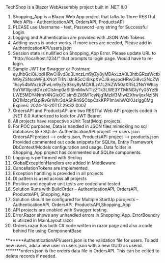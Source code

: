 TechShop is a Blazor WebAssembly project built in .NET 8.0
1.	Shopping_App is a Blazor Web App project that talks to Three RESTful Web APIs - AuthenticationAPI, OrdersAPI, ProductsAPI
2.	PLEASE use  Username - test, Password -any string for Successful Login.
3.	Logging and Authentication are provided with JSON Web Tokens.
4.	Adding users is under works. If more uers are needed, Please add in AuthenticationAPI/users.json
5.	Session state is nullified on Shopping_App Error. Please update URL to "http://localhost:1234/" that prompts to login page. Would have to re-login.
6.	Sample JWT for Swagger or Postman:    eyJhbGciOiJodHRwOi8vd3d3LnczLm9yZy8yMDAxLzA0L3htbGRzaWctbW9yZSNobWFjLXNoYTI1NiIsInR5cCI6IkpXVCJ9.eyJodHRwOi8vc2NoZW1hcy54bWxzb2FwLm9yZy93cy8yMDA1LzA1L2lkZW50aXR5L2NsYWltcy9uYW1lIjoidGVzdCIsImp0aSI6ImMwNTIzZTk3LWE3YTMtNGIyYy05YzBiLWE5MDY4NmY4NGIxOCIsIm5iZiI6MTcyNjg1MzM3MiwiZXhwIjoxNzI5NDQ1MzcyfQ.piRvGrWhr3dAShRn9SObpCzkKPP1mIwhWQKUsIgg0Mg                                                                  
   Expires: 2024-10-20T17:29:32.000Z
8.	OrdersAPI and ProductsAPI are two RESTful Web API projects coded in .NET 8.0 Authorized to look for JWT Bearer.
9.	All projects have respective xUnit Test(Moq) projects.
10.	For POC purposes, Data is handled in JSON files mimicking no sql databases like SQLite.
    AuthenticationAPI project --> users.json
  	OrdersAPI project --> orders.json,
    ProductsAPI project --> products.json
  	Provided commented out code snippets for SQLite, Entity Framework DbContext/Models configuration and usage. Data folder in Shopping_App project has commented out SQLite components.
11.	Logging is performed with Serilog
12.	GlobalExceptionHandlers are added in Middleware
13.	CancellationTokens are implemented.
14.	Exception handling is provided in all projects
15.	DI pattern is used across all projects
16.	Positive and negative unit tests are coded and tested
17.	Solution Runs with BuildOrder – AuthenticationAPI, OrdersAPI, ProductsAPI, Shopping_App
18.	Solution should be configured for Multiple StartUp porojects – AuthenticationAPI, OrdersAPI, ProductsAPI,Shopping_App
19.	API projects are enabled with Swagger testing. 
20.	Error.Razor shows any unhandled errors in Shopping_App. ErrorBoundry is utilized in MainLayout.razor
21.	Orders.razor has both C# code written in razor page and also a code behind file using ComponentBase
 
*******AuthenticationAPI/users.json is the validation file for users. To add new users, add a new user in users.json with a new GUID as userid.
*******orders.json is the orders data file in OrdersAPI. This can be edited to delete records if needed.
